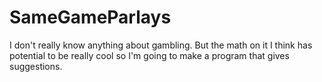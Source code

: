 # SameGameParlays
I don't really know anything about gambling. But the math on it I think has potential to be really cool so I'm going to make a program that gives suggestions.

